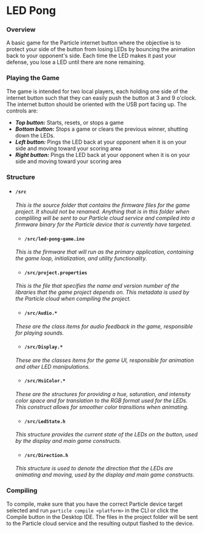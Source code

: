 # LED Pong #

### Overview ###
A basic game for the Particle internet button where the objective is to protect your side of the button from losing LEDs by bouncing the animation back to your opponent's side.  Each time the LED makes it past your defense, you lose a LED until there are none remaining.  

### Playing the Game ###

The game is intended for two local players, each holding one side of the internet button such that they can easily push the button at 3 and 9 o'clock.  The internet button should be oriented with the USB port facing up.  The controls are:

- _**Top button:**_ Starts, resets, or stops a game
- _**Bottom button:**_ Stops a game or clears the previous winner, shutting down the LEDs.
- _**Left button:**_ Pings the LED back at your opponent when it is on your side and moving toward your scoring area
- _**Right button:**_ Pings the LED back at your opponent when it is on your side and moving toward your scoring area  

### Structure ###
* #### ```/src```
  _This is the source folder that contains the firmware files for the game project. It should *not* be renamed.
Anything that is in this folder when compliling will be sent to our Particle cloud service and compiled into a firmware binary for the Particle device that is currently have targeted._

    - #### ```/src/led-pong-game.ino```
    _This is the firmware that will run as the primary application, containing the game loop, initialization, and utility functionality._

    - #### ```/src/project.properties```  
    _This is the file that specifies the name and version number of the libraries that the game project depends on. This metadata is used by the Particle cloud when compiling the project._

    - #### ```/src/Audio.*```
    _These are the class items for audio feedback in the game, responsible for playing sounds._

    - #### ```/src/Display.*```
    _These are the classes items for the game UI, responsible for animation and other LED manipulations._

    - #### ```/src/HsiColor.*```
    _These are the structures for providing a hue, saturation, and intensity color space and for translation to the RGB format used for the LEDs.  This construct allows for smoother color transitions when animating._

    - #### ```/src/LedState.h```
    _This structure provides the current state of the LEDs on the button, used by the display and main game constructs._

    - #### ```/src/Direction.h```
    _This structure is used to denote the direction that the LEDs are animating and moving, used by the display and main game constructs._

### Compiling ###

To compile, make sure that you have the correct Particle device target selected and run `particle compile <platform>` in the CLI or click the Compile button in the Desktop IDE. The files in the project folder will be sent to the Particle cloud service and the resulting output flashed to the device.
